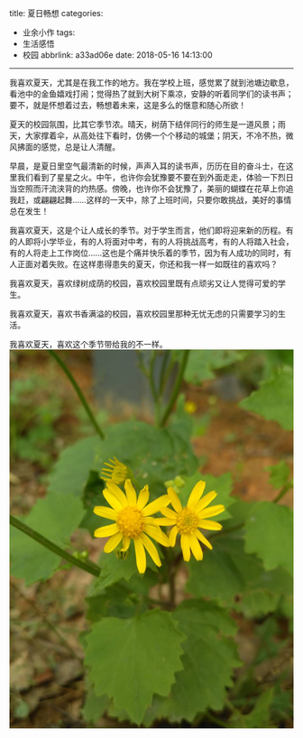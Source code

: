title: 夏日畅想
categories:
  - 业余小作
tags:
  - 生活感悟
  - 校园
abbrlink: a33ad06e
date: 2018-05-16 14:13:00
---
我喜欢夏天，尤其是在我工作的地方。我在学校上班，感觉累了就到池塘边歇息，看池中的金鱼嬉戏打闹；觉得热了就到大树下乘凉，安静的听着同学们的读书声；要不，就是怀想着过去，畅想着未来，这是多么的惬意和随心所欲！

夏天的校园氛围，比其它季节浓。晴天，树荫下结伴同行的师生是一道风景；雨天，大家撑着伞，从高处往下看时，仿佛一个个移动的城堡；阴天，不冷不热，微风拂面的感觉，总是让人清醒。

早晨，是夏日里空气最清新的时候，声声入耳的读书声，历历在目的奋斗士，在这里我们看到了星星之火。中午，也许你会犹豫要不要在到外面走走，体验一下烈日当空照而汗流浃背的灼热感。傍晚，也许你不会犹豫了，美丽的蝴蝶在花草上你追我赶，或翩翩起舞……这样的一天中，除了上班时间，只要你敢挑战，美好的事情总在发生！

我喜欢夏天，这是个让人成长的季节。对于学生而言，他们即将迎来新的历程。有的人即将小学毕业，有的人将面对中考，有的人将挑战高考，有的人将踏入社会，有的人将走上工作岗位……这也是个痛并快乐着的季节，因为有人成功的同时，有人正面对着失败。在这样患得患失的夏天，你还和我一样一如既往的喜欢吗？

我喜欢夏天，喜欢绿树成荫的校园，喜欢校园里既有点顽劣又让人觉得可爱的学生。

我喜欢夏天，喜欢书香满溢的校园，喜欢校园里那种无忧无虑的只需要学习的生活。

我喜欢夏天，喜欢这个季节带给我的不一样。
![](https://raw.githubusercontent.com/dinphy/website_pic/master/photos/20180516135537.jpg)